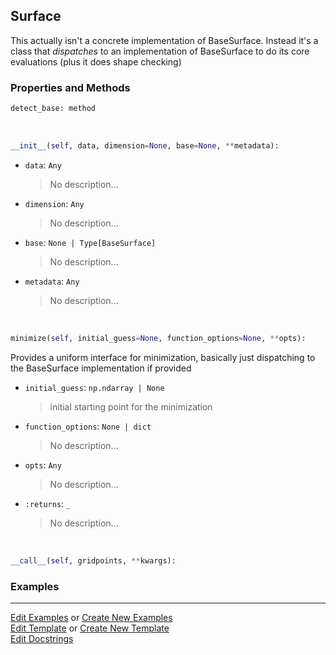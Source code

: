 ## <a id="McUtils.Zachary.Surfaces.Surface.Surface">Surface</a>
This actually isn't a concrete implementation of BaseSurface.
Instead it's a class that _dispatches_ to an implementation of BaseSurface to do its core evaluations (plus it does shape checking)

### Properties and Methods
```python
detect_base: method
```
<a id="McUtils.Zachary.Surfaces.Surface.Surface.__init__" class="docs-object-method">&nbsp;</a>
```python
__init__(self, data, dimension=None, base=None, **metadata): 
```

- `data`: `Any`
    >No description...
- `dimension`: `Any`
    >No description...
- `base`: `None | Type[BaseSurface]`
    >No description...
- `metadata`: `Any`
    >No description...

<a id="McUtils.Zachary.Surfaces.Surface.Surface.minimize" class="docs-object-method">&nbsp;</a>
```python
minimize(self, initial_guess=None, function_options=None, **opts): 
```
Provides a uniform interface for minimization, basically just dispatching to the BaseSurface implementation if provided
- `initial_guess`: `np.ndarray | None`
    >initial starting point for the minimization
- `function_options`: `None | dict`
    >No description...
- `opts`: `Any`
    >No description...
- `:returns`: `_`
    >No description...

<a id="McUtils.Zachary.Surfaces.Surface.Surface.__call__" class="docs-object-method">&nbsp;</a>
```python
__call__(self, gridpoints, **kwargs): 
```

### Examples


___

[Edit Examples](https://github.com/McCoyGroup/References/edit/gh-pages/Documentation/examples/McUtils/Zachary/Surfaces/Surface/Surface.md) or 
[Create New Examples](https://github.com/McCoyGroup/References/new/gh-pages/?filename=Documentation/examples/McUtils/Zachary/Surfaces/Surface/Surface.md) <br/>
[Edit Template](https://github.com/McCoyGroup/References/edit/gh-pages/Documentation/templates/McUtils/Zachary/Surfaces/Surface/Surface.md) or 
[Create New Template](https://github.com/McCoyGroup/References/new/gh-pages/?filename=Documentation/templates/McUtils/Zachary/Surfaces/Surface/Surface.md) <br/>
[Edit Docstrings](https://github.com/McCoyGroup/McUtils/edit/master/Zachary/Surfaces/Surface.py?message=Update%20Docs)